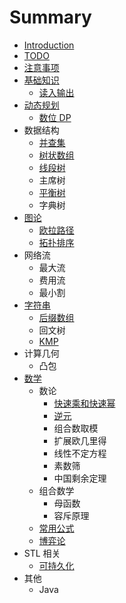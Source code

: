# Summary

* [Introduction](README.md)
* [TODO](todo.md)
* [注意事项](zhu-yi-shi-xiang.md)
* [基础知识](ji-chu-zhi-shi.md)
  * [读入输出](du-ru-shu-chu.md)
* [动态规划](dong-tai-gui-hua.md)
  * [数位 DP](dong-tai-gui-hua/shu-wei-dp.md)
* 数据结构
  * [并查集](bing-cha-ji.md)
  * [树状数组](shu-zhuang-shu-zu.md)
  * [线段树](xian-duan-shu.md)
  * 主席树
  * [平衡树](ping-heng-shu.md)
  * 字典树
* [图论](tu-lun.md)
  * [欧拉路径](tu-lun/ou-la-lu-jing.md)
  * [拓扑排序](tu-lun/tuo-pu-pai-xu.md)
* 网络流
  * 最大流
  * 费用流
  * 最小割
* [字符串](zi-fu-chuan.md)
  * [后缀数组](hou-zhui-shu-zu.md)
  * 回文树
  * [KMP](kmp.md)
* 计算几何
  * 凸包
* [数学](shu-xue.md)
  * 数论
    * [快速乘和快速幂](kuai-su-cheng-he-kuai-su-mi.md)
    * [逆元](ni-yuan.md)
    * 组合数取模
    * 扩展欧几里得
    * 线性不定方程
    * 素数筛
    * 中国剩余定理
  * 组合数学
    * 母函数
    * 容斥原理
  * [常用公式](shu-xue/chang-yong-gong-shi.md)
  * [博弈论](shu-xue/bo-yi-lun.md)
* STL 相关
  * [可持久化](ke-chi-jiu-hua.md)
* 其他
  * Java


